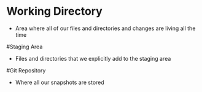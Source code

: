 # Working Directory
- Area where all of our files and directories and changes are living all the time

#Staging Area
- Files and directories that we explicitly add to the staging area

#Git Repository
- Where all our snapshots are stored
